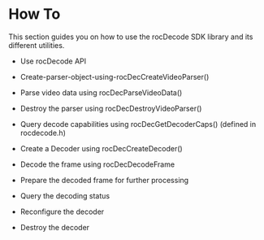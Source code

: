 


# How To

This section guides you on how to use the rocDecode SDK library and its different utilities.

* Use rocDecode API
  
* Create-parser-object-using-rocDecCreateVideoParser()

* Parse video data using rocDecParseVideoData()

* Destroy the parser using rocDecDestroyVideoParser()

* Query decode capabilities using rocDecGetDecoderCaps() (defined in rocdecode.h)

* Create a Decoder using rocDecCreateDecoder()

* Decode the frame using rocDecDecodeFrame

* Prepare the decoded frame for further processing
  
* Query the decoding status

* Reconfigure the decoder

* Destroy the decoder






